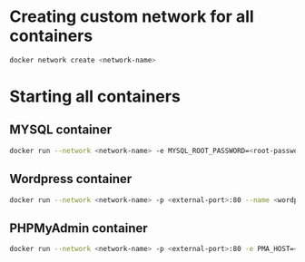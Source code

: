 # Creating custom network for all containers

```bash
docker network create <network-name>
```

# Starting all containers

## MYSQL container

```bash
docker run --network <network-name> -e MYSQL_ROOT_PASSWORD=<root-password> -e MYSQL_DATABASE=<database-name> -e MYSQL_USER=<user-name> -e MYSQL_PASSWORD=<user-password> --name <mysql-container-name> mysql:<tag>
```

## Wordpress container

```bash
docker run --network <network-name> -p <external-port>:80 --name <wordpress-container-name> -d wordpress:<tag>
```

## PHPMyAdmin container

```bash
docker run --network <network-name> -p <external-port>:80 -e PMA_HOST=<mysql-container-name> phpmyadmin:<tag>
```